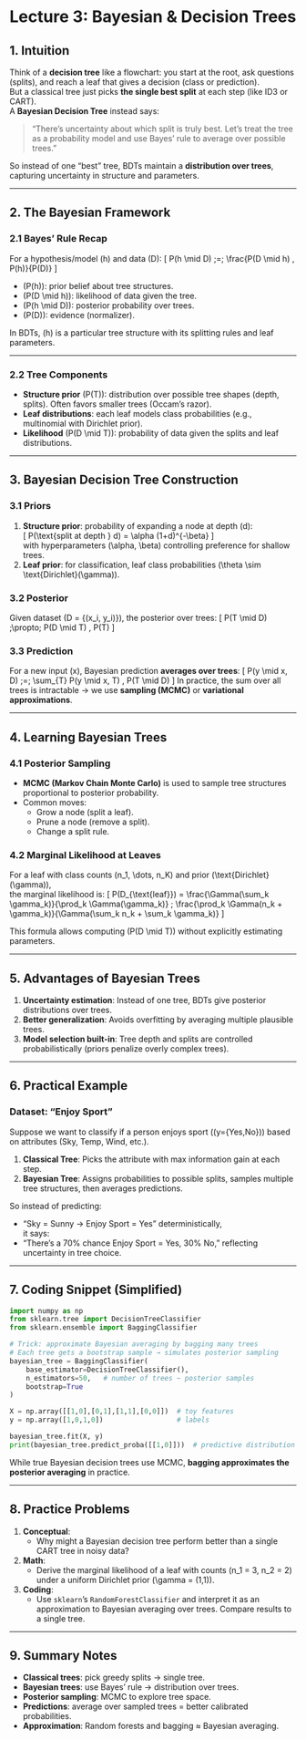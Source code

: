 
# Lecture 3: Bayesian & Decision Trees

## 1. Intuition
Think of a **decision tree** like a flowchart: you start at the root, ask questions (splits), and reach a leaf that gives a decision (class or prediction).  
But a classical tree just picks **the single best split** at each step (like ID3 or CART).  
A **Bayesian Decision Tree** instead says:  
> “There’s uncertainty about which split is truly best. Let’s treat the tree as a probability model and use Bayes’ rule to average over possible trees.”

So instead of one “best” tree, BDTs maintain a **distribution over trees**, capturing uncertainty in structure and parameters.

---

## 2. The Bayesian Framework

### 2.1 Bayes’ Rule Recap
For a hypothesis/model \(h\) and data \(D\):
\[
P(h \mid D) \;=\; \frac{P(D \mid h) \, P(h)}{P(D)}
\]
- \(P(h)\): prior belief about tree structures.  
- \(P(D \mid h)\): likelihood of data given the tree.  
- \(P(h \mid D)\): posterior probability over trees.  
- \(P(D)\): evidence (normalizer).

In BDTs, \(h\) is a particular tree structure with its splitting rules and leaf parameters.

---

### 2.2 Tree Components
- **Structure prior** \(P(T)\): distribution over possible tree shapes (depth, splits). Often favors smaller trees (Occam’s razor).
- **Leaf distributions**: each leaf models class probabilities (e.g., multinomial with Dirichlet prior).
- **Likelihood** \(P(D \mid T)\): probability of data given the splits and leaf distributions.

---

## 3. Bayesian Decision Tree Construction

### 3.1 Priors
1. **Structure prior**: probability of expanding a node at depth \(d\):  
   \[
   P(\text{split at depth } d) = \alpha (1+d)^{-\beta}
   \]  
   with hyperparameters \(\alpha, \beta\) controlling preference for shallow trees.
2. **Leaf prior**: for classification, leaf class probabilities \(\theta \sim \text{Dirichlet}(\gamma)\).

### 3.2 Posterior
Given dataset \(D = \{(x_i, y_i)\}\), the posterior over trees:
\[
P(T \mid D) \;\propto\; P(D \mid T) \, P(T)
\]

### 3.3 Prediction
For a new input \(x\), Bayesian prediction **averages over trees**:
\[
P(y \mid x, D) \;=\; \sum_{T} P(y \mid x, T) \, P(T \mid D)
\]
In practice, the sum over all trees is intractable → we use **sampling (MCMC)** or **variational approximations**.

---

## 4. Learning Bayesian Trees

### 4.1 Posterior Sampling
- **MCMC (Markov Chain Monte Carlo)** is used to sample tree structures proportional to posterior probability.
- Common moves:  
  - Grow a node (split a leaf).  
  - Prune a node (remove a split).  
  - Change a split rule.

### 4.2 Marginal Likelihood at Leaves
For a leaf with class counts \(n_1, \dots, n_K\) and prior \(\text{Dirichlet}(\gamma)\),  
the marginal likelihood is:
\[
P(D_{\text{leaf}}) = \frac{\Gamma(\sum_k \gamma_k)}{\prod_k \Gamma(\gamma_k)} \;
\frac{\prod_k \Gamma(n_k + \gamma_k)}{\Gamma(\sum_k n_k + \sum_k \gamma_k)}
\]

This formula allows computing \(P(D \mid T)\) without explicitly estimating parameters.

---

## 5. Advantages of Bayesian Trees
1. **Uncertainty estimation**: Instead of one tree, BDTs give posterior distributions over trees.
2. **Better generalization**: Avoids overfitting by averaging multiple plausible trees.
3. **Model selection built-in**: Tree depth and splits are controlled probabilistically (priors penalize overly complex trees).

---

## 6. Practical Example

### Dataset: “Enjoy Sport”
Suppose we want to classify if a person enjoys sport (\(y=\{Yes,No\}\)) based on attributes (Sky, Temp, Wind, etc.).

1. **Classical Tree**: Picks the attribute with max information gain at each step.  
2. **Bayesian Tree**: Assigns probabilities to possible splits, samples multiple tree structures, then averages predictions.

So instead of predicting:  
- “Sky = Sunny → Enjoy Sport = Yes” deterministically,  
it says:  
- “There’s a 70% chance Enjoy Sport = Yes, 30% No,” reflecting uncertainty in tree choice.

---

## 7. Coding Snippet (Simplified)

```python
import numpy as np
from sklearn.tree import DecisionTreeClassifier
from sklearn.ensemble import BaggingClassifier

# Trick: approximate Bayesian averaging by bagging many trees
# Each tree gets a bootstrap sample → simulates posterior sampling
bayesian_tree = BaggingClassifier(
    base_estimator=DecisionTreeClassifier(),
    n_estimators=50,   # number of trees ~ posterior samples
    bootstrap=True
)

X = np.array([[1,0],[0,1],[1,1],[0,0]])  # toy features
y = np.array([1,0,1,0])                  # labels

bayesian_tree.fit(X, y)
print(bayesian_tree.predict_proba([[1,0]]))  # predictive distribution
```

While true Bayesian decision trees use MCMC, **bagging approximates the posterior averaging** in practice.

---

## 8. Practice Problems

1. **Conceptual**:  
   - Why might a Bayesian decision tree perform better than a single CART tree in noisy data?  
2. **Math**:  
   - Derive the marginal likelihood of a leaf with counts \(n_1 = 3, n_2 = 2\) under a uniform Dirichlet prior \(\gamma = (1,1)\).  
3. **Coding**:  
   - Use `sklearn`’s `RandomForestClassifier` and interpret it as an approximation to Bayesian averaging over trees. Compare results to a single tree.  

---

## 9. Summary Notes
- **Classical trees**: pick greedy splits → single tree.  
- **Bayesian trees**: use Bayes’ rule → distribution over trees.  
- **Posterior sampling**: MCMC to explore tree space.  
- **Predictions**: average over sampled trees = better calibrated probabilities.  
- **Approximation**: Random forests and bagging ≈ Bayesian averaging.
